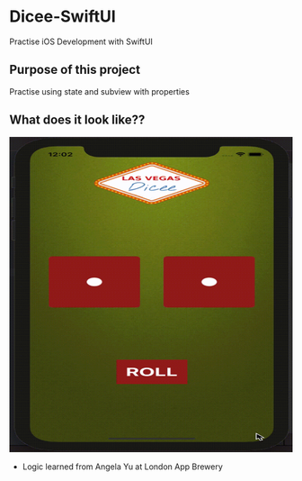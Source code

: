 # Dicee-SwiftUI
Practise iOS Development with SwiftUI

## Purpose of this project
Practise using state and subview with properties

## What does it look like??
<img src="https://github.com/Helen-Noe/Dicee-SwiftUI/blob/main/Dicee-SwiftUI.gif" width="552" height="560">

* Logic learned from Angela Yu at London App Brewery
